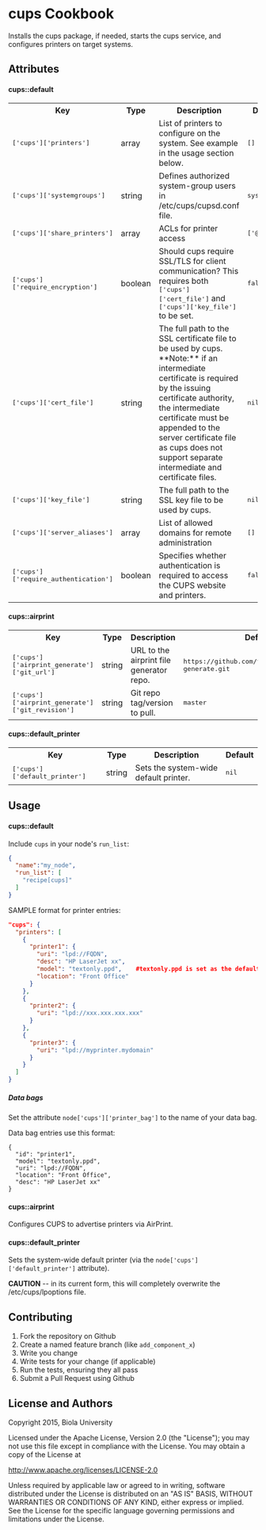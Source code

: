 cups Cookbook
=============
Installs the cups package, if needed, starts the cups service, and configures printers on target systems.

Attributes
----------

#### cups::default
<table>
  <tr>
    <th>Key</th>
    <th>Type</th>
    <th>Description</th>
    <th>Default</th>
  </tr>
  <tr>
    <td><tt>['cups']['printers']</tt></td>
    <td>array</td>
    <td>List of printers to configure on the system. See example in the usage section below.</td>
    <td><tt>[]</tt></td>
  </tr>
  <tr>
    <td><tt>['cups']['systemgroups']</tt></td>
    <td>string</td>
    <td>Defines authorized system-group users in /etc/cups/cupsd.conf file.</td>
    <td><tt>sys root</tt></td>
  </tr>
  <tr>
    <td><tt>['cups']['share_printers']</tt></td>
    <td>array</td>
    <td>ACLs for printer access</td>
    <td><tt>['@LOCAL']</tt></td>
  </tr>
  <tr>
    <td><tt>['cups']['require_encryption']</tt></td>
    <td>boolean</td>
    <td>Should cups require SSL/TLS for client communication?  This requires both <tt>['cups']['cert_file']</tt> and <tt>['cups']['key_file']</tt> to be set.</td>
    <td><tt>false</tt></td>
  </tr>
  <tr>
    <td><tt>['cups']['cert_file']</tt></td>
    <td>string</td>
    <td>The full path to the SSL certificate file to be used by cups. **Note:** if an intermediate certificate is required by the issuing certificate authority, the intermediate certificate must be appended to the server certificate file as cups does not support separate intermediate and certificate files.</td>
    <td><tt>nil</tt></td>
  </tr>
  <tr>
    <td><tt>['cups']['key_file']</tt></td>
    <td>string</td>
    <td>The full path to the SSL key file to be used by cups.</td>
    <td><tt>nil</tt></td>
  </tr>
  <tr>
    <td><tt>['cups']['server_aliases']</tt></td>
    <td>array</td>
    <td>List of allowed domains for remote administration</td>
    <td><tt>[]</tt></td>
  </tr>
  <tr>
    <td><tt>['cups']['require_authentication']</tt></td>
    <td>boolean</td>
    <td>Specifies whether authentication is required to access the CUPS website and printers.</td>
    <td><tt>false</tt></td>
  </tr>
</table>

#### cups::airprint
<table>
  <tr>
    <th>Key</th>
    <th>Type</th>
    <th>Description</th>
    <th>Default</th>
  </tr>
  <tr>
    <td><tt>['cups']['airprint_generate']['git_url']</tt></td>
    <td>string</td>
    <td>URL to the airprint file generator repo.</td>
    <td><tt>https://github.com/tjfontaine/airprint-generate.git</tt></td>
  </tr>
  <tr>
    <td><tt>['cups']['airprint_generate']['git_revision']</tt></td>
    <td>string</td>
    <td>Git repo tag/version to pull.</td>
    <td><tt>master</tt></td>
  </tr>
</table>

#### cups::default_printer
<table>
  <tr>
    <th>Key</th>
    <th>Type</th>
    <th>Description</th>
    <th>Default</th>
  </tr>
  <tr>
    <td><tt>['cups']['default_printer']</tt></td>
    <td>string</td>
    <td>Sets the system-wide default printer.</td>
    <td><tt>nil</tt></td>
  </tr>
</table>

Usage
-----
#### cups::default

Include `cups` in your node's `run_list`:

```json
{
  "name":"my_node",
  "run_list": [
    "recipe[cups]"
  ]
}
```

SAMPLE format for printer entries:
```json
"cups": {
  "printers": [
    {
      "printer1": {
        "uri": "lpd://FQDN",
        "desc": "HP LaserJet xx",
        "model": "textonly.ppd",    #textonly.ppd is set as the default by the recipe.
        "location": "Front Office"
      }
    },
    {
      "printer2": {
        "uri": "lpd://xxx.xxx.xxx.xxx"
      }
    },
    {
      "printer3": {
        "uri": "lpd://myprinter.mydomain"
      }
    }
  ]
}
```

##### Data bags

Set the attribute `node['cups']['printer_bag']` to the name of your data bag.

Data bag entries use this format:
```
{
  "id": "printer1",
  "model": "textonly.ppd",
  "uri": "lpd://FQDN",
  "location": "Front Office",
  "desc": "HP LaserJet xx"
}
```

#### cups::airprint
Configures CUPS to advertise printers via AirPrint.

#### cups::default_printer
Sets the system-wide default printer (via the `node['cups']['default_printer']` attribute).

**CAUTION** -- in its current form, this will completely overwrite the /etc/cups/lpoptions file.


Contributing
------------
1. Fork the repository on Github
2. Create a named feature branch (like `add_component_x`)
3. Write you change
4. Write tests for your change (if applicable)
5. Run the tests, ensuring they all pass
6. Submit a Pull Request using Github

License and Authors
-------------------
 Copyright 2015, Biola University

 Licensed under the Apache License, Version 2.0 (the "License");
 you may not use this file except in compliance with the License.
 You may obtain a copy of the License at

 http://www.apache.org/licenses/LICENSE-2.0

 Unless required by applicable law or agreed to in writing, software
 distributed under the License is distributed on an "AS IS" BASIS,
 WITHOUT WARRANTIES OR CONDITIONS OF ANY KIND, either express or implied.
 See the License for the specific language governing permissions and
 limitations under the License.

